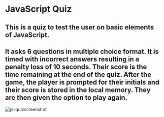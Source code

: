 # JavaScript Quiz

## This is a quiz to test the user on basic elements of JavaScript.

## It asks 6 questions in multiple choice format.  It is timed with incorrect answers resulting in a penalty loss of 10 seconds.  Their score is the time remaining at the end of the quiz. After the game, the player is prompted for their initials and their score is stored in the local memory.  They are then given the option to play again.

![js-quizscreenshot](https://user-images.githubusercontent.com/113713179/205225318-41007dfc-c396-431f-8b5a-5541e2074ede.png)

